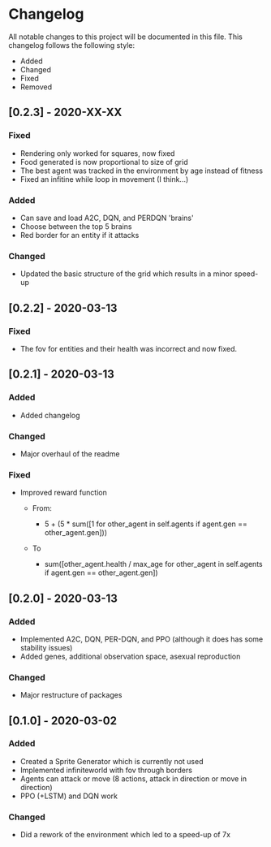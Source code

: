 # Changelog

All notable changes to this project will be documented in this file. This changelog
follows the following style:
- Added
- Changed
- Fixed
- Removed


## [0.2.3] - 2020-XX-XX

### Fixed
- Rendering only worked for squares, now fixed
- Food generated is now proportional to size of grid
- The best agent was tracked in the environment by age instead of fitness
- Fixed an infitine while loop in movement (I think...)

### Added
- Can save and load A2C, DQN, and PERDQN 'brains'
- Choose between the top 5 brains
- Red border for an entity if it attacks

### Changed
- Updated the basic structure of the grid which results in a minor speed-up

## [0.2.2] - 2020-03-13

### Fixed
- The fov for entities and their health was incorrect and now fixed.  

## [0.2.1] - 2020-03-13

### Added
- Added changelog 

### Changed
- Major overhaul of the readme

### Fixed
- Improved reward function
    - From:
        - 5 + (5 * sum([1 for other_agent in self.agents if agent.gen == other_agent.gen]))

    - To
        - sum([other_agent.health / max_age for other_agent in self.agents if agent.gen == other_agent.gen])

## [0.2.0] - 2020-03-13

### Added
- Implemented A2C, DQN, PER-DQN, and PPO (although it does has some stability issues)
- Added genes, additional observation space, asexual reproduction

### Changed
- Major restructure of packages

## [0.1.0] - 2020-03-02

### Added
* Created a Sprite Generator which is currently not used
* Implemented infiniteworld with fov through borders
* Agents can attack or move (8 actions, attack in direction or move in direction)
* PPO (+LSTM) and DQN work

### Changed
* Did a rework of the environment which led to a speed-up of 7x



